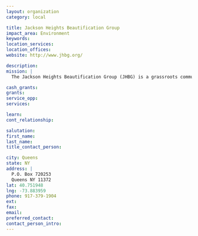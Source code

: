 ```yaml
---
layout: organization
category: local

title: Jackson Heights Beautification Group
impact_area: Environment
keywords: 
location_services: 
location_offices: 
website: http://www.jhbg.org/

description: 
mission: |
  The Jackson Heights Beautification Group (JHBG) is a grassroots community organization of people who live and work in Jackson Heights and care enough to help make Jackson Heights one of the best neighborhoods in Queens and New York City. 

cash_grants: 
grants: 
service_opp: 
services: 

learn: 
cont_relationship: 

salutation: 
first_name: 
last_name: 
title_contact_person: 

city: Queens
state: NY
address: |
  P.O. Box 720253     
  Queens NY 11372
lat: 40.751948
lng: -73.883959
phone: 917-379-1904
ext: 
fax: 
email: 
preferred_contact: 
contact_person_intro: 
---
```

